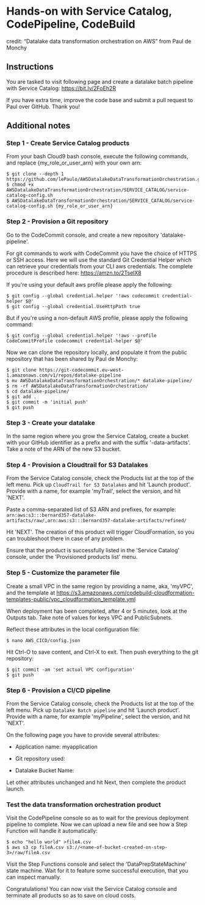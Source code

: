 # Hands-on with Service Catalog, CodePipeline, CodeBuild

credit: “Datalake data transformation orchestration on AWS” from Paul de Monchy

## Instructions

You are tasked to visit following page and create a datalake
batch pipeline with Service Catalog: https://bit.ly/2FoEh2R

If you have extra time, improve the code base and submit a pull request to Paul
over GitHub. Thank you!

## Additional notes

### Step 1 - Create Service Catalog products

From your bash Cloud9 bash console, execute the following commands, and replace {my_role_or_user_arn} with your own arn:

```shell
$ git clone --depth 1 https://github.com/lePaulo/AWSDatalakeDataTransformationOrchestration.git
$ chmod +x AWSDatalakeDataTransformationOrchestration/SERVICE_CATALOG/service-catalog-config.sh
$ AWSDatalakeDataTransformationOrchestration/SERVICE_CATALOG/service-catalog-config.sh {my_role_or_user_arn}
```

### Step 2 - Provision a Git repository

Go to the CodeCommit console, and create a new repository 'datalake-pipeline'.

For git commands to work with CodeCommit you have the choice of HTTPS or SSH access.
Here we will use the standard Git Credential Helper which can retrieve your credentials
from your CLI aws credentials. The complete procedure is described here: https://amzn.to/2TselX8 

If you're using your default aws profile please apply the following:  

```shell
$ git config --global credential.helper '!aws codecommit credential-helper $@'
$ git config --global credential.UseHttpPath true
```

But if you're using a non-default AWS profile, please apply the following command:  

```shell
$ git config --global credential.helper '!aws --profile CodeCommitProfile codecommit credential-helper $@' 
```

Now we can clone the repository locally, and populate it from the public
repository that has been shared by Paul de Monchy:

```shell
$ git clone https://git-codecommit.eu-west-1.amazonaws.com/v1/repos/datalake-pipeline
$ mv AWSDatalakeDataTransformationOrchestration/* datalake-pipeline/
$ rm -rf AWSDatalakeDataTransformationOrchestration/
$ cd datalake-pipeline/
$ git add .
$ git commit -m 'initial push'
$ git push
```

### Step 3 - Create your datalake

In the same region where you grow the Service Catalog, create a bucket
with your GitHub identifier as a prefix and with the suffix '-data-artifacts'.
Take a note of the ARN of the new S3 bucket.

### Step 4 - Provision a Cloudtrail for S3 Datalakes

From the Service Catalog console, check the Products list at the top of the left menu.
Pick up `CloudTrail for S3 Datalakes` and hit 'Launch product'.
Provide with a name, for example 'myTrail', select the version, and hit 'NEXT'.

Paste a comma-separated list of S3 ARN and prefixes, for example:
`arn:aws:s3:::bernard357-datalake-artifacts/raw/,arn:aws:s3:::bernard357-datalake-artifacts/refined/`

Hit 'NEXT'. The creation of this product will trigger CloudFormation, so you
can troubleshoot there in case of any problem.

Ensure that the product is successfully listed in the 'Service Catalog' console,
under the 'Provisioned products list' menu.

### Step 5 - Customize the parameter file

Create a small VPC in the same region by providing a name, aka, 'myVPC', and the template at https://s3.amazonaws.com/codebuild-cloudformation-templates-public/vpc_cloudformation_template.yml

When deployment has been completed, after 4 or 5 minutes, look at the Outputs tab.
Take note of values for keys VPC and PublicSubnets.

Reflect these attributes in the local configuration file:

```shell
$ nano AWS_CICD/config.json
```

Hit Ctrl-O to save content, and Ctrl-X to exit. Then push everything
to the git repository:

```shell
$ git commit -am 'set actual VPC configuration'
$ git push
```

### Step 6 - Provision a CI/CD pipeline

From the Service Catalog console, check the Products list at the top of the left menu.
Pick up `Datalake Batch pipeline` and hit 'Launch product'.
Provide with a name, for example 'myPipeline', select the version, and hit 'NEXT'.

On the following page you have to provide several attributes:

* Application name: myapplication

* Git repository used: <name-of-repository-created-on-step-2>

* Datalake Bucket Name: <name-of-bucket-created-on-step-3>

Let other attributes unchanged and hit Next, then complete the product launch.

### Test the data transformation orchestration product

Visit the CodePipeline console so as to wait for the previous deployment pipeline to complete.
Now we can upload a new file and see how a Step Function will handle it automatically:

```shell
$ echo "hello world" >fileA.csv
$ aws s3 cp fileA.csv s3://<name-of-bucket-created-on-step-3>/raw/fileA.csv
```

Visit the Step Functions console and select the 'DataPrepStateMachine' state machine.
Wait for it to feature some successful execution, that you can inspect manually.

Congratulations! You can now visit the Service Catalog console and terminate all
products so as to save on cloud costs.
